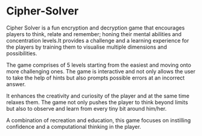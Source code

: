 # Cipher-Solver
Cipher Solver is a fun encryption and decryption game that encourages players to think, relate and
remember; honing their mental abilities and concentration levels.It provides a challenge and a 
learning experience for the players by training them to visualise multiple dimensions and possibilities.

The game comprises of 5 levels starting from the easiest and moving onto more challenging ones.
The game is interactive and not only allows the user to take the help of hints but also prompts
possible errors at an incorrect answer.

It enhances the creativity and curiosity of the player and at the same time relaxes them. The game
not only pushes the player to think beyond limits but also to observe and learn from every tiny bit
around him/her.

A combination of recreation and education, this game focuses on instilling confidence and a
computational thinking in the player.
